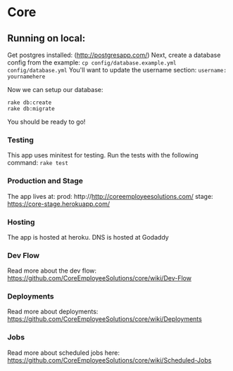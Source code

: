 # Core

## Running on local:
Get postgres installed: (http://postgresapp.com/)
Next, create a database config from the example:
` cp config/database.example.yml config/database.yml `
You'll want to update the username section: ` username: yournamehere `

Now we can setup our database:
```
rake db:create
rake db:migrate
```
You should be ready to go!

### Testing
This app uses minitest for testing. Run the tests with the following command:
` rake test `

### Production and Stage
The app lives at:
prod:  http://http://coreemployeesolutions.com/
stage: https://core-stage.herokuapp.com/

### Hosting
The app is hosted at heroku.
DNS is hosted at Godaddy

### Dev Flow
Read more about the dev flow: https://github.com/CoreEmployeeSolutions/core/wiki/Dev-Flow

### Deployments
Read more about deployments: https://github.com/CoreEmployeeSolutions/core/wiki/Deployments

### Jobs
Read more about scheduled jobs here: https://github.com/CoreEmployeeSolutions/core/wiki/Scheduled-Jobs
